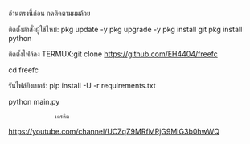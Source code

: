 อ่านตรงนี้ก่อน
กดติดตามผมด้วย


ติดตั้งตำสั่งผู้ใช้ใหม่:
pkg update -y
pkg upgrade -y
pkg install git
pkg install python


ติดตั้งไฟล์ลง TERMUX:git clone https://github.com/EH4404/freefc

cd freefc


รันไฟล์ยิงเบอร์:
pip install -U -r requirements.txt

python main.py


                 เครดิต
https://youtube.com/channel/UCZqZ9MRfMRjG9MIG3b0hwWQ
